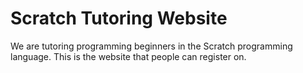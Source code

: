 # Scratch Tutoring Website
We are tutoring programming beginners in the Scratch programming language. This is the website that people can register on.